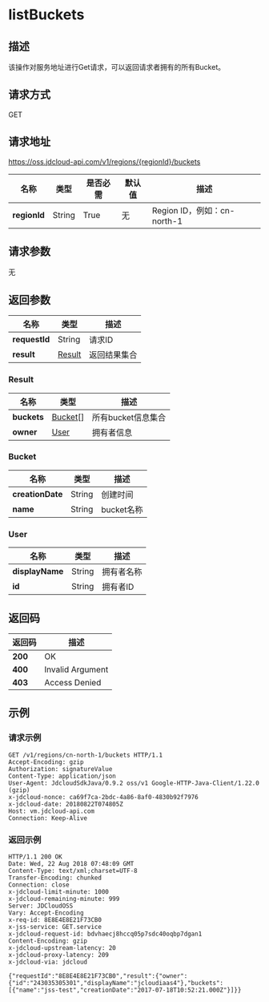 # listBuckets


## 描述
该操作对服务地址进行Get请求，可以返回请求者拥有的所有Bucket。


## 请求方式
GET

## 请求地址
https://oss.jdcloud-api.com/v1/regions/{regionId}/buckets

|名称|类型|是否必需|默认值|描述|
|---|---|---|---|---|
|**regionId**|String|True|无|Region ID，例如：cn-north-1|

## 请求参数
无


## 返回参数
|名称|类型|描述|
|---|---|---|
|**requestId**|String|请求ID|
|**result**|[Result](##Result)|返回结果集合|


### <a name="Result">Result</a>
|名称|类型|描述|
|---|---|---| 
|**buckets**|[Bucket[]](##Bucket)|所有bucket信息集合|
|**owner**|[User](##User)|拥有者信息|
### <a name="Bucket">Bucket</a>
|名称|类型|描述|
|---|---|---|
|**creationDate**|String|创建时间|
|**name**|String|bucket名称|
### <a name="User">User</a>
|名称|类型|描述|
|---|---|---|
|**displayName**|String|拥有者名称|
|**id**|String|拥有者ID|

## 返回码
|返回码|描述|
|---|---|
|**200**|OK|
|**400**|Invalid Argument|
|**403**|Access Denied|

## 示例
### 请求示例
```
GET /v1/regions/cn-north-1/buckets HTTP/1.1
Accept-Encoding: gzip
Authorization: signatureValue
Content-Type: application/json
User-Agent: JdcloudSdkJava/0.9.2 oss/v1 Google-HTTP-Java-Client/1.22.0 (gzip)
x-jdcloud-nonce: ca69f7ca-2bdc-4a86-8af0-4830b92f7976
x-jdcloud-date: 20180822T074805Z
Host: vm.jdcloud-api.com
Connection: Keep-Alive 
```
### 返回示例
```
HTTP/1.1 200 OK
Date: Wed, 22 Aug 2018 07:48:09 GMT
Content-Type: text/xml;charset=UTF-8
Transfer-Encoding: chunked
Connection: close
x-jdcloud-limit-minute: 1000
x-jdcloud-remaining-minute: 999
Server: JDCloudOSS
Vary: Accept-Encoding
x-req-id: 8E8E4E8E21F73CB0
x-jss-service: GET.service
x-jdcloud-request-id: bdvhaecj8hccq05p7sdc40oqbp7dgan1
Content-Encoding: gzip
x-jdcloud-upstream-latency: 20
x-jdcloud-proxy-latency: 209
x-jdcloud-via: jdcloud

{"requestId":"8E8E4E8E21F73CB0","result":{"owner":{"id":"243035305301","displayName":"jcloudiaas4"},"buckets":[{"name":"jss-test","creationDate":"2017-07-18T10:52:21.000Z"}]}}
```
